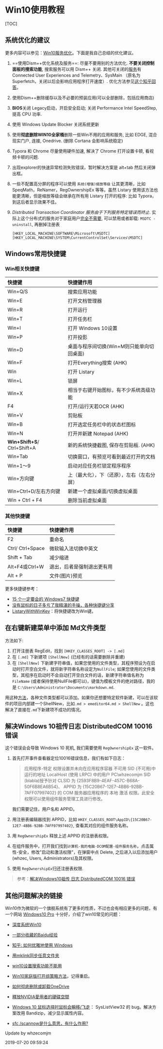 # Win10使用教程

[TOC]

## 系统优化的建议

更多内容可以参见：[Win10服务优化](http://www.w10zj.com/Win10xy/Win10yh_508.html)。下面是我自己总结的优化建议。

1. ==使用Dism++优化系统及服务==: 尽量不要用别的方法优化. **不要关闭控制面板的搜索功能**, 搜索服务可以用 Dism++ 关闭. 其他可关闭的[服务](https://www.zhihu.com/question/36192602)有 Connected User Experiences and Telemetry、SysMain （原名为Superfetch，关闭以后会影响应用程序打开速度）. 优化方法参见[这个知乎回答](https://www.zhihu.com/question/33855201/answer/382534840)。

2. 使用Dism++删除缓存以及不必要的预装应用(可以全部删除，包括应用商店)

3. **BIOS**关闭 Legacy启动，开启安全启动; 关闭 Performance Intel SpeedStep, 提高 CPU 功率.

6. 使用 Windows Update Blocker 关闭系统更新

7. 使用**彻底删除WIN10全家桶**删除一些Win不用的应用和服务, 比如 EDGE, 混合现实门户, 连接, Onedrive. (删除 Cortana 会影响系统稳定)

8. Typora 和 Chrome 尽量使用硬件加速, 解决了 Chrome 打开设置卡顿, 看视频卡顿的问题.

9. 出现explorer的快速异常检测失败错误，暂时解决方案是 alt+tab 然后关闭弹出框。

10. 一些不配置高分屏的程序可以使用 `系统(增强)缩放等级` 让其更清晰，比如SpeqMath，ReNamer，RegOwnershipEx 等等。虽然 Listary 使用该方法也能更清晰，但是缩放等级会继承在所有用 Listary 打开的程序: 比如 Typora，到这后者显示效果不佳。

9. *Distributed Transaction Coordinator 服务由于下列服务特定错误而终止*. 实际上这个分布式的服务对于家庭用户[完全不需要](https://www.experts-exchange.com/questions/23039086/The-Distributed-Transaction-Coordinator-service-terminated.html), 可以禁用或者卸载: `MSDTC -uninstall`, 再删掉注册表

   ```shell
   [HKEY_LOCAL_MACHINE\SOFTWARE\Microsoft\MSDTC]
   [HKEY_LOCAL_MACHINE\SYSTEM\CurrentControlSet\Services\MSDTC]
   ```

   

   

## Windows常用快捷键

### Win相关快捷键

| 快捷键 | 快捷键作用 |
|:---|:---|
| Win+Q/S | 搜索应用功能 |
| Win+E|打开文档管理器|
| Win+R|打开运行|
| Win+T|打开任务栏|
| Win+I|打开 Windows 10设置|
| Win+P|打开投影|
| Win+D | 桌面与程序间切换(Win+M则只能单向切回桌面) |
| Win+F |打开Everything搜索 (AHK)|
| Win |打开 Listary|
| Win+L|锁屏|
| Win+X | 相当于右键开始图标，有不少系统高级功能 |
| F4 |打开/运行天若OCR (AHK)|
| Win+V |剪贴板|
| Win+B|打开选定任务栏中的状态栏图标|
| Win+N |打开并新建 Notepad (AHK)|
| **Win+Shift+S**/ Ctrl+Shift+A |新的系统快捷截图, 保存在剪贴板. (AHK)|
| Win+Tab|切换窗口，有预览可看到最近打开的文档|
| Win+1～9 | 启动对应任务栏锁定程序程序 |
| Win+方向键 | 上（最大化），下（还原），左右（左右分屏） |
| Win+Ctrl+D/左右方向键 | 新建一个虚拟桌面/切换虚拟桌面 |
| Win + Ctrl + F4 | 删除当前虚拟桌面 |



### 其他快捷键

| 快捷键 | 快捷键作用 |
|:---|:---|
| F2 | 重命名 |
| Ctrl/ Ctrl+Space | 微软输入法切换中英文 |
| Shift + Tab | 减少缩进 |
| Alt+F4或Ctrl+W|退出，后者是强制退出更有用 |
| Alt + P | 文件(图片)预览 |

更多快捷键参考：

* [15 个一定要会的 Windows7 快捷键](http://www.appinn.com/windows-7-15-keyboard-shortcut/)
* [没有鼠标的日子多亏了我精湛的手操，各种快捷键分享](http://www.cnblogs.com/Wayou/p/shortcuts.html)
* [ListaryWithWinKey](https://github.com/KevinWang15/ListaryWithWinKey)：将快捷键改为Win键。




## 在右键新建菜单中添加 Md文件类型

方法如下:

1. 打开注册表 RegEdit，找到 `[HKEY_CLASSES_ROOT] -> [.md]`
2. 在 `[.md]` 下新建项 `[ShellNew]` (已经有的话需要删除并重建)
3. 在 `[ShellNew]` 下新建字符串值，如果您使用的文件类型，其程序预设为在启动时打开空白文件，就将新字符串名称设定为`NullFile`;  如果您使用的文件类型，其程序在启动时不会自动打开空白文件的话，新建字符串值名称为 `FileName` (或者保持使用NullFile都可以)，键值为模板文件的绝对路径，我的是 `C:\Users\Administrator\Documents\markdown.md`. 

用这种[方法](http://heiybb.com/add-cpp-tpye.hf)，各种文件类型都可以添加。如果你还想要特定软件新建，可以在该软件的项目内部建一个ShellNew，比如`.md > emeditor64.md > ShellNew` 。这也解决了直接在`.md`下新建项不成功的情况。



## 解决Windows 10祖传日志 DistributedCOM 10016 错误

这个错误会会导致 Windows 10 死机, 我们需要使用 `RegOwnershipEx` 这一软件。

1. 首先打开事件查看器定位10016错误信息，我们有如下日志：

   > 应用程序-特定 权限设置并未向在应用程序容器 不可用 SID (不可用)中运行的地址 LocalHost (使用 LRPC) 中的用户 PC\whzecomjm SID (blabla)授予针对 CLSID 为 {2593F8B9-4EAF-457C-B68A-50F6B8EA6B54}、
   > APPID 为 {15C20B67-12E7-4BB6-92BB-7AFF07997402}
   > 的 COM 服务器应用程序的 本地 激活 权限。此安全权限可以使用组件服务管理工具进行修改。
   
   我们需要记住，用户名和 APPID。

2. 用注册表编辑器找到 APPID，比如 `HKEY_CLASSES_ROOT\AppID\{15C20B67-12E7-4BB6-92BB-7AFF07997402}`, 查看其对应的组件服务名称。

3. 用  `RegOwnershipEx` 释放上述 APPID 的注册表权限。

4. 在组件服务中，打开我们找到`计算机-我的电脑-DCOM配置-组件服务名称`，点击属性-安全，修改"启动和激活权限"，在弹窗中点 Delete, 之后进入以后添加用户(whzec, Users, Administrators)及其权限。

5. 使用  `RegOwnershipEx`归还注册表权限. 

> 参考：[解决Windows10祖传 日志 DistributedCOM 10016 错误](https://nga.178.com/read.php?tid=13817103)



## 其他问题解决的链接

Win10作为微软的一个旗舰系统有了更多的性质，不过也会有相应更多的问题，有一个网站 [Windows10 Pro](https://www.windows10.pro/category/win10-tutorial/) 十分好，介绍了win10常见的问题：

* [深度系统Win10](http://www.deepinghost.com/win10/)

* [一部分收藏的Baidu经验](http://jingyan.baidu.com/user/nuc/content?tab=favor)

* [知乎: 如何优雅地使用 Windows](https://www.zhihu.com/question/20491886)

* [用mklink同步任意文件夹](https://wzyboy.im/post/40.html)

* [win10设置搜索功能不能用](https://jingyan.baidu.com/article/5552ef47e1e789518efbc941.html)

* [Win10家庭版打开组策略方法](https://jingyan.baidu.com/article/647f0115eafbb67f2148a814.html)，记得重启。

* [如何彻底删除或卸载OneDrive](https://jingyan.baidu.com/article/eb9f7b6d6c0183869364e827.html)

* [釋放NVIDIA愛用者的硬碟空間](https://tw.msi.com/blog/%E6%98%A5%E5%AD%A3%E5%A4%A7%E6%8E%83%E9%99%A4%EF%BC%9A%E9%87%8B%E6%94%BEnvidia%E6%84%9B%E7%94%A8%E8%80%85%E7%9A%84%E7%A1%AC%E7%A2%9F%E7%A9%BA%E9%96%93) 

* [Windows 10 鼠标选择时鼠标会瞬移/飞走](https://www.v2ex.com/t/411282)： SysListView32 的 bug。解决方案改用 Bandizip，减少显示属性内容。

* [sfc /scannow是什么意思，有什么作用?](https://blog.csdn.net/cxk207017/article/details/78508344)

  

  

Update by whzecomjm 

2019-07-20 09:59:24

